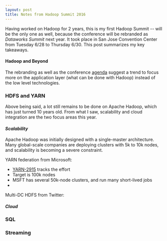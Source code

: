 ```yaml
---
layout: post
title: Notes from Hadoop Summit 2016
---
```


Having worked on Hadoop for 2 years, this is my first Hadoop Summit -- will be the only one as well, because the conference will be rebranded as *Dataworks Summit* next year. It took place in San Jose Convention Center from Tuesday 6/28 to Thursday 6/30. This post summarizes my key takeaways.

#### Hadoop and Beyond
The rebranding as well as the conference [agenda](http://hadoopsummit.org/san-jose/agenda/) suggest a trend to focus more on the application layer (what can be done with Hadoop) instead of the low level technologies.

### HDFS and YARN
Above being said, a lot still remains to be done on Apache Hadoop, which has just turned 10 years old. From what I saw, scalability and cloud integration are the two focus areas this year.

#### _Scalability_
Apache Hadoop was initially designed with a single-master architecture. Many global-scale companies are deploying clusters with 5k to 10k nodes, and scalability is becoming a severe constraint.

YARN federation from Microsoft:
* [YARN-2915](https://issues.apache.org/jira/browse/YARN-2915) tracks the effort
* Target is 100k nodes
* MSFT has several 50k-node clusters, and run many short-lived jobs
* 

Multi-DC HDFS from Twitter:

#### _Cloud_

### SQL

### Streaming
